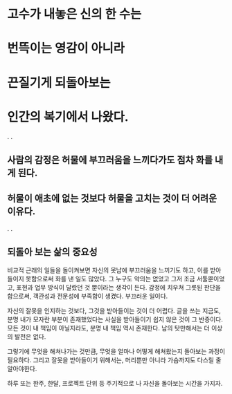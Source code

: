 # 고수가 내놓은 신의 한 수는
# 번뜩이는 영감이 아니라
# 끈질기게 되돌아보는
# 인간의 복기에서 나왔다.
.
.
## 사람의 감정은 허물에 부끄러움을 느끼다가도 점차 화를 내게 된다.
## 허물이 애초에 없는 것보다 허물을 고치는 것이 더 어려운 이유다.
.
.
## 되돌아 보는 삶의 중요성

비교적 근래의 일들을 돌이켜보면 자신의 못남에 부끄러움을 느끼기도 하고, 이를 받아들이지 못함으로써 화를 낸 일도 많았다.
그 누구도 악의는 없었고 그저 조금 서툴뿐이었고, 표현과 업무 방식이 달랐던 것 뿐이라는 생각이 든다.
감정에 치우쳐 그릇된 판단을 함으로써, 객관성과 전문성에 부족함이 생겼다. 부끄러운 일이다.

자신의 잘못을 인지하는 것보다, 그것을 받아들이는 것이 더 어렵다.
글을 쓰는 지금도, 분명 내가 모자란 부분이 존재했었다는 사실을 받아들이기 쉽지 않은 것이 그 반증이다.
모든 것이 내 책임이 아닐지라도, 분명 내 책임 역시 존재한다.
남의 탓만해서는 더 이상의 발전은 없다.

그렇기에 무엇을 해쳐나가는 것만큼, 무엇을 얼마나 어떻게 해쳐왔는지 돌아보는 과정이 필요하다.
그리고 잘못을 받아들이기 위해서는, 머리뿐만 아니라 가슴까지도 다스릴 줄 알아야한다.

하루 또는 한주, 한달, 프로젝트 단위 등 주기적으로 나 자신을 돌아보는 시간을 가지자.
